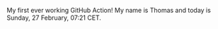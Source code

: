 My first ever working GitHub Action!
My name is Thomas and today is Sunday, 27 February, 07:21 CET. 
